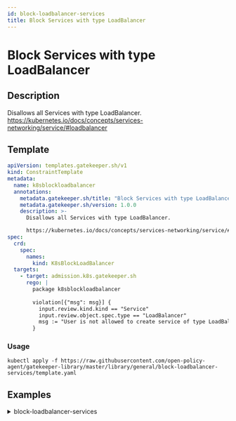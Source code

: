 ```yaml
---
id: block-loadbalancer-services
title: Block Services with type LoadBalancer
---
```


# Block Services with type LoadBalancer

## Description
Disallows all Services with type LoadBalancer.
https://kubernetes.io/docs/concepts/services-networking/service/#loadbalancer

## Template
```yaml
apiVersion: templates.gatekeeper.sh/v1
kind: ConstraintTemplate
metadata:
  name: k8sblockloadbalancer
  annotations:
    metadata.gatekeeper.sh/title: "Block Services with type LoadBalancer"
    metadata.gatekeeper.sh/version: 1.0.0
    description: >-
      Disallows all Services with type LoadBalancer.

      https://kubernetes.io/docs/concepts/services-networking/service/#loadbalancer
spec:
  crd:
    spec:
      names:
        kind: K8sBlockLoadBalancer
  targets:
    - target: admission.k8s.gatekeeper.sh
      rego: |
        package k8sblockloadbalancer
        
        violation[{"msg": msg}] {
          input.review.kind.kind == "Service"
          input.review.object.spec.type == "LoadBalancer"
          msg := "User is not allowed to create service of type LoadBalancer"
        }

```

### Usage
```shell
kubectl apply -f https://raw.githubusercontent.com/open-policy-agent/gatekeeper-library/master/library/general/block-loadbalancer-services/template.yaml
```
## Examples
<details>
<summary>block-loadbalancer-services</summary><blockquote>

<details>
<summary>constraint</summary>

```yaml
apiVersion: constraints.gatekeeper.sh/v1beta1
kind: K8sBlockLoadBalancer
metadata:
  name: block-load-balancer
spec:
  match:
    kinds:
      - apiGroups: [""]
        kinds: ["Service"]
    excludedNamespaces:
      - "ingress-nginx-private"
      - "ingress-nginx-public"

```

Usage

```shell
kubectl apply -f https://raw.githubusercontent.com/open-policy-agent/gatekeeper-library/master/library/general/block-loadbalancer-services/samples/block-load-balancer/constraint.yaml
```

</details>

<details>
<summary>example-allowed</summary>

```yaml
apiVersion: v1
kind: Service
metadata:
  name: my-service-allowed
spec:
  type: ClusterIP
  ports:
    - port: 80
      targetPort: 80

```

Usage

```shell
kubectl apply -f https://raw.githubusercontent.com/open-policy-agent/gatekeeper-library/master/library/general/block-loadbalancer-services/samples/block-load-balancer/example_allowed.yaml
```

</details>
<details>
<summary>example-disallowed</summary>

```yaml
apiVersion: v1
kind: Service
metadata:
  name: my-service-disallowed
spec:
  type: LoadBalancer
  ports:
    - port: 80
      targetPort: 80
      nodePort: 30007

```

Usage

```shell
kubectl apply -f https://raw.githubusercontent.com/open-policy-agent/gatekeeper-library/master/library/general/block-loadbalancer-services/samples/block-load-balancer/example_disallowed.yaml
```

</details>


</blockquote></details>